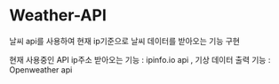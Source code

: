 # Weather-API
날씨 api를 사용하여 현재 ip기준으로 날씨 데이터를 받아오는 기능 구현

현재 사용중인 API
ip주소 받아오는 기능 : ipinfo.io api ,
기상 데이터 출력 기능 : Openweather api
